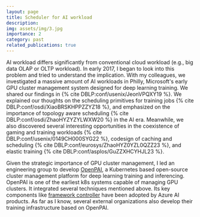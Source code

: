 ```yaml
---
layout: page
title: Scheduler for AI workload
description: 
img: assets/img/3.jpg
importance: 2
category: past
related_publications: true
---
```


AI workload differs significantly from conventional cloud workload (e.g., big data OLAP or OLTP workload). 
In early 2017, I began to look into this problem and tried to understand the implication.
With my colleagues, we investigated a massive amount of AI workloads in Philly, Microsoft's early GPU cluster management system designed for deep learning training. 
We shared our findings in {% cite DBLP:conf/usenix/JeonVPQXY19 %}. 
We explained our thoughts on the scheduling primitives for training jobs {% cite DBLP:conf/osdi/XiaoBRSKHPPZZYZ18 %}, 
and emphasized on the importance of topology aware scheduling {% cite DBLP:conf/osdi/ZhaoHYZYZYLWXW20 %} in the AI era. 
Meanwhile, we also discovered several interesting opportunities in the coexistence of gaming and training workloads {% cite DBLP:conf/usenix/0149CH000SYG22 %}, 
codesign of caching and scheduling {% cite DBLP:conf/eurosys/ZhaoHYZ0YZL0QZZ23 %}, and elastic training {% cite DBLP:conf/asplos/GuZZXHCYHJL23 %}.

Given the strategic importance of GPU cluster management, I led an engineering group to develop [OpenPAI](https://github.com/microsoft/pai), 
a Kubernetes based open-source cluster management platform for deep learning training and inferencing. 
OpenPAI is one of the earliest k8s systems capable of managing GPU clusters. It integrated several techniques mentioned above. Its key components like [framework controller](https://github.com/Microsoft/frameworkcontroller) have been adopted by Azure AI products.
As far as I know, several external organizations also develop their training infrastructure based on OpenPAI.

